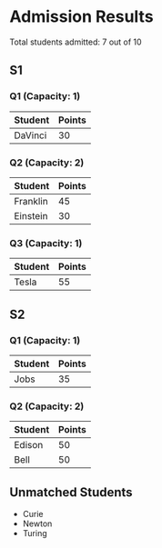 # Admission Results

Total students admitted: 7 out of 10

## S1

### Q1 (Capacity: 1)
| Student | Points |
|---------|--------|
| DaVinci | 30 |

### Q2 (Capacity: 2)
| Student | Points |
|---------|--------|
| Franklin | 45 |
| Einstein | 30 |

### Q3 (Capacity: 1)
| Student | Points |
|---------|--------|
| Tesla | 55 |

## S2

### Q1 (Capacity: 1)
| Student | Points |
|---------|--------|
| Jobs | 35 |

### Q2 (Capacity: 2)
| Student | Points |
|---------|--------|
| Edison | 50 |
| Bell | 50 |

## Unmatched Students

- Curie
- Newton
- Turing
